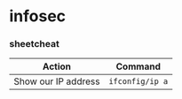 # infosec

### sheetcheat

| Action        | Command      |
| ------|-----|
| Show our IP address | ``ifconfig/ip a`` |


